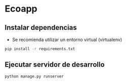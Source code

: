 # Ecoapp

## Instalar dependencias

- Se recomienda utilizar un entorno virtual (virtualenv)

```sh
pip install -r requirements.txt
```

## Ejecutar servidor de desarrollo

```sh
python manage.py runserver
```
